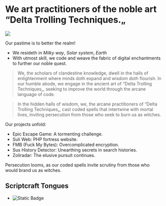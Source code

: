 # We art practitioners of the noble art “Delta Trolling Techniques.„

![](https://komarev.com/ghpvc/?username=Delta-Trolling-Technologies&color=grey&style=plastic&label=Visage+Glimpses&abbreviated=true)

Our pastime is to better the realm!

* We resideth in *Milky way*, *Solar system*, *Earth*
* With utmost skill, we code and weave the fabric of digital enchantments to further our noble quest.

> We, the scholars of clandestine knowledge, dwell in the halls of enlightenment where minds doth expand and wisdom doth flourish. In our humble abode, we engage in the ancient art of “Delta Trolling Techniques„, seeking to improve the world through the arcane language of code.

> In the hidden halls of wisdom, we, the arcane practitioners of “Delta Trolling Techniques„, cast coded spells that intertwine with mortal lives, inviting persecution from those who seek to burn us as witches.

Our projects unfold:
* Epic Escape Game: A tormenting challenge.
* Suli Web: PHP fortress website.
* FMB (Fuck My Bytes): Overcomplicated encryption.
* Sus History Detector: Unearthing secrets in search histories.
* Zoliradar: The elusive pursuit continues.

Persecution looms, as our coded spells invite scrutiny from those who would brand us as witches.

## Scriptcraft Tongues

* ![Static Badge](https://img.shields.io/badge/%7C%20Visual%20Basic%20.NET-512BD4?style=plastic&logo=visualbasic)
